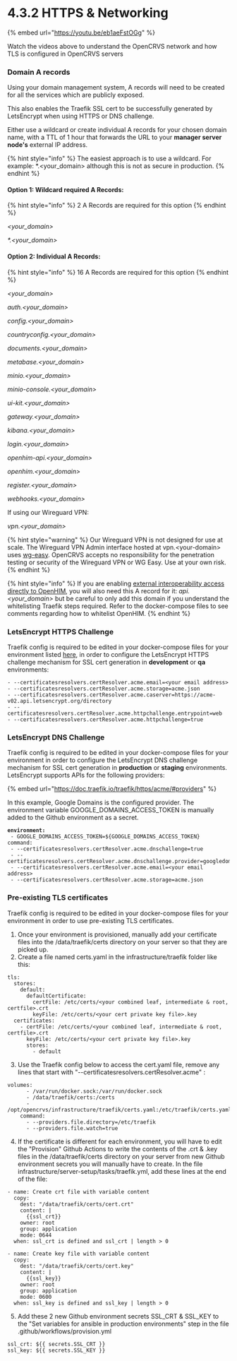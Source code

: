 # 4.3.2 HTTPS & Networking

{% embed url="https://youtu.be/eb1aeFstOGg" %}

Watch the videos above to understand the OpenCRVS network and how TLS is configured in OpenCRVS servers&#x20;

### Domain A records

Using your domain management system, A records will need to be created for all the services which are publicly exposed.

This also enables the Traefik SSL cert to be successfully generated by LetsEncrypt when using HTTPS or DNS challenge.

Either use a wildcard or create individual A records for your chosen domain name, with a TTL of 1 hour that forwards the URL to your **manager server node's** external IP address.

{% hint style="info" %}
The easiest approach is to use a wildcard. For example: \*.\<your\_domain> although this is not as secure in production.
{% endhint %}

#### Option 1: Wildcard required A Records:

{% hint style="info" %}
2 A Records are required for this option
{% endhint %}

_\<your\_domain>_

_\*.\<your\_domain>_

#### Option 2: Individual A Records:

{% hint style="info" %}
16 A Records are required for this option
{% endhint %}

_\<your\_domain>_

_auth.\<your\_domain>_

_config.\<your\_domain>_

_countryconfig.\<your\_domain>_

_documents.\<your\_domain>_

_metabase.\<your\_domain>_

_minio.\<your\_domain>_

_minio-console.\<your\_domain>_

_ui-kit.\<your\_domain>_

_gateway.\<your\_domain>_

_kibana.\<your\_domain>_

_login.\<your\_domain>_

_openhim-api.\<your\_domain>_

_openhim.\<your\_domain>_

_register.\<your\_domain>_

_webhooks.\<your\_domain>_

If using our Wireguard VPN:

_vpn.\<your\_domain>_



{% hint style="warning" %}
Our Wireguard VPN is not designed for use at scale.  The Wireguard VPN Admin interface hosted at vpn.\<your-domain> uses [wg-easy](https://github.com/wg-easy/wg-easy). OpenCRVS accepts no responsibility for the penetration testing or security of the Wireguard VPN or WG Easy. Use at your own risk.
{% endhint %}

{% hint style="info" %}
If you are enabling [external interoperability access directly to OpenHIM](../../../technology/interoperability/other-ways-to-interoperate.md), you will also need this A record for it: _api.\<your\_domain>_ but be careful to only add this domain if you understand the whitelisting Traefik steps required.  Refer to the docker-compose files to see comments regarding how to whitelist OpenHIM.
{% endhint %}



### LetsEncrypt HTTPS Challenge

Traefik config is required to be edited in your docker-compose files for your environment listed [here](https://github.com/opencrvs/opencrvs-countryconfig/tree/develop/infrastructure), in order to configure the LetsEncrypt HTTPS challenge mechanism for SSL cert generation in **development** or **qa** environments:

```
- --certificatesresolvers.certResolver.acme.email=<your email address>
- --certificatesresolvers.certResolver.acme.storage=acme.json
- --certificatesresolvers.certResolver.acme.caserver=https://acme-v02.api.letsencrypt.org/directory
- --certificatesresolvers.certResolver.acme.httpchallenge.entrypoint=web
- --certificatesresolvers.certResolver.acme.httpchallenge=true
```

###

### LetsEncrypt DNS Challenge

Traefik config is required to be edited in your docker-compose files for your environment in order to configure the LetsEncrypt DNS challenge mechanism for SSL cert generation in **production** or **staging** environments.  LetsEncrypt supports APIs for the following providers:

{% embed url="https://doc.traefik.io/traefik/https/acme/#providers" %}

In this example, Google Domains is the configured provider.  The environment variable GOOGLE\_DOMAINS\_ACCESS\_TOKEN is manually added to the Github environment as a secret.

<pre><code><strong>environment:
</strong> - GOOGLE_DOMAINS_ACCESS_TOKEN=${GOOGLE_DOMAINS_ACCESS_TOKEN}
command:
 - --certificatesresolvers.certResolver.acme.dnschallenge=true
 - --certificatesresolvers.certResolver.acme.dnschallenge.provider=googledomains
 - --certificatesresolvers.certResolver.acme.email=&#x3C;your email address>
 - --certificatesresolvers.certResolver.acme.storage=acme.json
</code></pre>



### Pre-existing TLS certificates

Traefik config is required to be edited in your docker-compose files for your environment in order to use pre-existing TLS certificates. &#x20;

1. Once your environment is provisioned, manually add your certificate files into the /data/traefik/certs directory on your server so that they are picked up.
2. Create a file named certs.yaml in the infrastructure/traefik folder like this:&#x20;

```
tls:
  stores:
    default:
      defaultCertificate:
        certFile: /etc/certs/<your combined leaf, intermediate & root, certfile>.crt
        keyFile: /etc/certs/<your cert private key file>.key
  certificates:
    - certFile: /etc/certs/<your combined leaf, intermediate & root, certfile>.crt
      keyFile: /etc/certs/<your cert private key file>.key
      stores:
        - default
```

3. Use the Traefik config below to access the cert.yaml file, remove any lines that start with "--certificatesresolvers.certResolver.acme" :

```
volumes:
      - /var/run/docker.sock:/var/run/docker.sock
      - /data/traefik/certs:/certs
      - /opt/opencrvs/infrastructure/traefik/certs.yaml:/etc/traefik/certs.yaml
    command:
      - --providers.file.directory=/etc/traefik
      - --providers.file.watch=true
```

4. If the certificate is different for each environment, you will have to edit the "Provision" Github Actions to write the contents of the .crt & .key files in the /data/traefik/certs directory on your server from new Github environment secrets you will manually have to create.  In the file infrastructure/server-setup/tasks/traefik.yml, add these lines at the end of the file:

```
- name: Create crt file with variable content
  copy:
    dest: "/data/traefik/certs/cert.crt"
    content: |
      {{ssl_crt}}
    owner: root
    group: application
    mode: 0644
  when: ssl_crt is defined and ssl_crt | length > 0

- name: Create key file with variable content
  copy:
    dest: "/data/traefik/certs/cert.key"
    content: |
      {{ssl_key}}
    owner: root
    group: application
    mode: 0600
  when: ssl_key is defined and ssl_key | length > 0
```

5. Add these 2 new Github environment secrets SSL\_CRT & SSL\_KEY to the "Set variables for ansible in production environments" step in the file .github/workflows/provision.yml

```
ssl_crt: ${{ secrets.SSL_CRT }}
ssl_key: ${{ secrets.SSL_KEY }}
```
